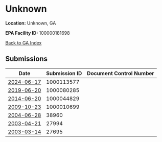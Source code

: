 # Unknown

**Location:** Unknown, GA

**EPA Facility ID:** 100000181698

[Back to GA Index](../../index.md)

## Submissions

| Date | Submission ID | Document Control Number |
|------|--------------|-------------------------|
| [2024-06-17](submissions/1000113577.md) | 1000113577 |  |
| [2019-06-20](submissions/1000080285.md) | 1000080285 |  |
| [2014-06-20](submissions/1000044829.md) | 1000044829 |  |
| [2009-10-23](submissions/1000010699.md) | 1000010699 |  |
| [2004-06-28](submissions/38960.md) | 38960 |  |
| [2003-04-21](submissions/27994.md) | 27994 |  |
| [2003-03-14](submissions/27695.md) | 27695 |  |
